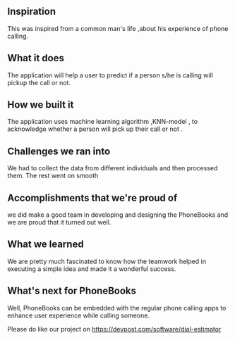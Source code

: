 ## Inspiration
This was inspired from a common man's life ,about his experience of phone calling. 
## What it does
The application will help a user to predict if a person s/he is calling will pickup the call or not.

## How we built it
The application uses machine learning algorithm ,KNN-model , to acknowledge whether a person will pick up their call or not .


## Challenges we ran into
We had to collect the data from different individuals and then processed them. The rest went on smooth

## Accomplishments that we're proud of
we did make a good team in developing and designing the PhoneBooks and we are proud that it turned out well.

## What we learned
We are pretty much fascinated to know how the teamwork helped in executing a simple idea and made it a wonderful success.
## What's next for PhoneBooks
Well, PhoneBooks can be embedded with the regular phone calling apps to enhance user experience while calling someone.


Please do like our project on https://devpost.com/software/dial-estimator

